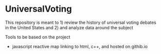 # UniversalVoting
This repository is meant to 1) review the history of universal voting debates in the United States and 2) and analyze data around the subject 

Tools to be based on the project
- javascript reactive map linking to html, c++, and hosted on githib.io
